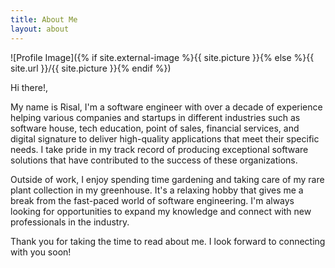 ```yaml
---
title: About Me
layout: about
---
```


![Profile Image]({% if site.external-image %}{{ site.picture }}{% else %}{{ site.url }}/{{ site.picture }}{% endif %})

<p>Hi there!,</p>

<p>My name is Risal, I'm a software engineer with over a decade of experience helping various companies and startups in different industries such as software house, tech education, point of sales, financial services, and digital signature to deliver high-quality applications that meet their specific needs. I take pride in my track record of producing exceptional software solutions that have contributed to the success of these organizations.</p>

<p>Outside of work, I enjoy spending time gardening and taking care of my rare plant collection in my greenhouse. It's a relaxing hobby that gives me a break from the fast-paced world of software engineering. I'm always looking for opportunities to expand my knowledge and connect with new professionals in the industry.</p>

<p>Thank you for taking the time to read about me. I look forward to connecting with you soon!</p>
